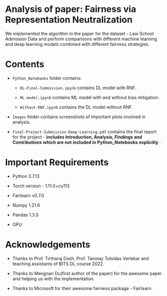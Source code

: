 # Analysis of paper: Fairness via Representation Neutralization

We implemented the algorithm in the paper for the dataset - Law School Admission Data and perform comparisons with different machine learning and deep learning models combined with different fairness strategies.

# Contents

- `Python_Notebooks` folder contains:
  
  - `DL-Final-Submission.ipynb` contains DL model with RNF.
  
  - `ML-model.ipynb` contains ML model with and without bias mitigation.
  
  - `Without-RNF.ipynb` contains the DL model without RNF.

- `Images` folder contains screenshots of important plots involved in analysis.

- `Final-Project-Submission-Deep-Learning.pdf` contains the final report for the project - **includes Introduction, Analysis, Findings and Contributions which are not included in Python_Notebooks explicitly** . 

# Important Requirements

- Python 3.7.13

- Torch version - 1.11.0+cu113

- Fairlearn v0.7.0

- Numpy 1.21.6

- Pandas 1.3.5  

- GPU

# Acknowledgements

- Thanks to Prof. Tirtharaj Dash, Prof. Tanmay Tulsidas Verlekar and teaching assistants of BITS DL course 2022.

- Thanks to Mengnan Du(first author of the paper) for the awesome paper and helping us with the implementation.

- Thanks to Microsoft for their awesome fairness package - Fairlearn.
